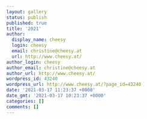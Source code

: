 ```yaml
---
layout: gallery
status: publish
published: true
title: '2021'
author:
  display_name: cheesy
  login: cheesy
  email: christine@cheesy.at
  url: http://www.cheesy.at/
author_login: cheesy
author_email: christine@cheesy.at
author_url: http://www.cheesy.at/
wordpress_id: 43240
wordpress_url: http://www.cheesy.at/?page_id=43240
date: '2021-03-17 11:23:37 +0000'
date_gmt: '2021-03-17 10:23:37 +0000'
categories: []
comments: []
---
```

